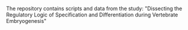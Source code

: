 The repository contains scripts and data from the study: "Dissecting the Regulatory Logic of Specification and Differentiation during Vertebrate Embryogenesis"

